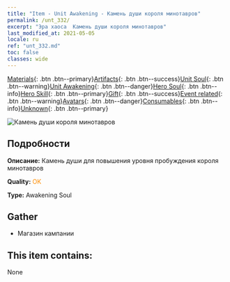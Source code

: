```yaml
---
title: "Item - Unit Awakening - Камень души короля минотавров"
permalink: /unt_332/
excerpt: "Эра хаоса  Камень души короля минотавров"
last_modified_at: 2021-05-05
locale: ru
ref: "unt_332.md"
toc: false
classes: wide
---
```

 [Materials](/ItemsRU/){: .btn .btn--primary}[Artifacts](/ItemsRU/Artifacts/){: .btn .btn--success}[Unit Soul](/ItemsRU/UnitSoul/){: .btn .btn--warning}[Unit Awakening](/ItemsRU/UnitAwakening/){: .btn .btn--danger}[Hero Soul](/ItemsRU/HeroSoul/){: .btn .btn--info}[Hero Skill](/ItemsRU/HeroSkill/){: .btn .btn--primary}[Gift](/ItemsRU/Gift/){: .btn .btn--success}[Event related](/ItemsRU/Events/){: .btn .btn--warning}[Avatars](/ItemsRU/Avatars/){: .btn .btn--danger}[Consumables](/ItemsRU/Consumables/){: .btn .btn--info}[Unknown](/ItemsRU/Unknown/){: .btn .btn--primary}

 ![Камень души короля минотавров](/images/u/tia_niutouguai.jpg)

## Подробности
 **Описание:** Камень души для повышения уровня пробуждения короля минотавров

 **Quality:** <span style="color: #FF8C00">OK</span>

 **Type:** Awakening Soul

## Gather

*    Магазин кампании 

## This item contains:

  None

